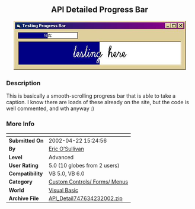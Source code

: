 ﻿<div align="center">

## API Detailed Progress Bar

<img src="PIC2002419718294630.jpg">
</div>

### Description

This is basically a smooth-scrolling progress bar that is able to take a caption. I know there are loads of these already on the site, but the code is well commented, and wth anyway :)
 
### More Info
 


<span>             |<span>
---                |---
**Submitted On**   |2002-04-22 15:24:56
**By**             |[Eric O'Sullivan](https://github.com/Planet-Source-Code/PSCIndex/blob/master/ByAuthor/eric-o-sullivan.md)
**Level**          |Advanced
**User Rating**    |5.0 (10 globes from 2 users)
**Compatibility**  |VB 5\.0, VB 6\.0
**Category**       |[Custom Controls/ Forms/  Menus](https://github.com/Planet-Source-Code/PSCIndex/blob/master/ByCategory/custom-controls-forms-menus__1-4.md)
**World**          |[Visual Basic](https://github.com/Planet-Source-Code/PSCIndex/blob/master/ByWorld/visual-basic.md)
**Archive File**   |[API\_Detail747634232002\.zip](https://github.com/Planet-Source-Code/eric-o-sullivan-api-detailed-progress-bar__1-33937/archive/master.zip)








